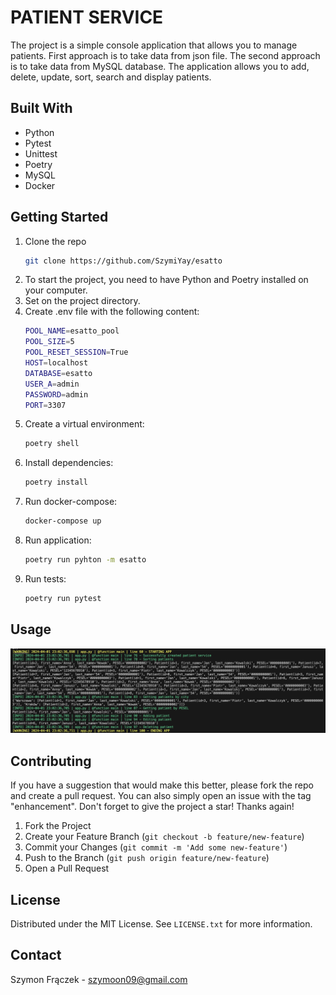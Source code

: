 # PATIENT SERVICE

The project is a simple console application that allows you to manage patients. First approach is to take data from json file. The second approach is to take data from MySQL database. The application allows you to add, delete, update, sort, search and display patients.


## Built With
- Python
- Pytest
- Unittest
- Poetry
- MySQL
- Docker


## Getting Started
1. Clone the repo
   ```sh
   git clone https://github.com/SzymiYay/esatto
   ```
2. To start the project, you need to have Python and Poetry installed on your computer.
3. Set on the project directory.
4. Create .env file with the following content:
   ```sh
   POOL_NAME=esatto_pool
   POOL_SIZE=5
   POOL_RESET_SESSION=True
   HOST=localhost
   DATABASE=esatto
   USER_A=admin
   PASSWORD=admin
   PORT=3307
   ```
5. Create a virtual environment:
   ```sh
   poetry shell
   ```
6. Install dependencies:
   ```sh
   poetry install
   ```
7. Run docker-compose:
   ```sh
   docker-compose up
   ```
8. Run application:
   ```sh
   poetry run pyhton -m esatto
   ```
9. Run tests:
   ```sh
   poetry run pytest
   ```

## Usage
![alt text](image.png)

## Contributing
If you have a suggestion that would make this better, please fork the repo and create a pull request. You can also simply open an issue with the tag "enhancement".
Don't forget to give the project a star! Thanks again!

1. Fork the Project
2. Create your Feature Branch (`git checkout -b feature/new-feature`)
3. Commit your Changes (`git commit -m 'Add some new-feature'`)
4. Push to the Branch (`git push origin feature/new-feature`)
5. Open a Pull Request


## License
Distributed under the MIT License. See `LICENSE.txt` for more information.


## Contact
Szymon Frączek - szymoon09@gmail.com

